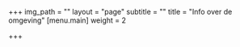 +++
img_path = ""
layout = "page"
subtitle = ""
title = "Info over de omgeving"
[menu.main]
weight = 2

+++
